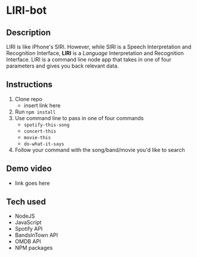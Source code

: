 # LIRI-bot


## Description

LIRI is like iPhone's SIRI. However, while SIRI is a Speech Interpretation and Recognition Interface, **LIRI** is a *Language* Interpretation and Recognition Interface. LIRI is a command line node app that takes in one of four parameters and gives you back relevant data.

## Instructions

1. Clone repo
    - insert link here
2. Run `npm install`
3. Use command line to pass in one of four commands
    - `spotify-this-song`
    - `concert-this`
    - `movie-this`
    - `do-what-it-says`
4. Follow your command with the song/band/movie you'd like to search

## Demo video

* link goes here

## Tech used

* NodeJS
* JavaScript
* Spotify API
* BandsInTown API
* OMDB API
* NPM packages